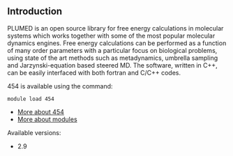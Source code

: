 ## Introduction
PLUMED is an open source library for free energy calculations in molecular systems which works together with some of the most popular molecular dynamics engines. Free energy calculations can be performed as a function of many order parameters with a particular focus on biological problems, using state of the art methods such as metadynamics, umbrella sampling and Jarzynski-equation based steered MD. The software, written in C++, can be easily interfaced with both fortran and C/C++ codes. 

454 is available using the command:

```
module load 454
```

* [More about 454](http://www.plumed-code.org)
* [More about modules](Local:/systems/lisa/software/modules)

Available versions:

* 2.9